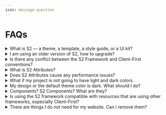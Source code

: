 ```yaml
---
icon: message-question
---
```


# FAQs

<details>

<summary>What is S2 — a theme, a template, a style guide, or a UI kit?</summary>

**S2 is a framework. It is not a theme or template.**

The S2 Framework is a complete system for building scalable, maintainable, and professional Webflow sites. It provides a standardized approach to naming and organizing CSS classes and other elements.

During your design process, you should modify the S2 Framework cloneable and use it as the style guide for your site.

You can use the S2 cloneable as a starting point for your project. Since we avoid over-styling, the layouts remain simple and adaptable, giving you complete creative freedom. Feel free to modify anything as you build.

**The S2 Framework is not a UI kit** — but, it does include some well-structured basic UI elements that you can further style to fit your needs. Additionally, S2 provides a small collection of well-structured base layouts and components, helping you build faster and more efficiently.

</details>

<details>

<summary>I am using an older version of S2, how to upgrade?</summary>

If you've started a project with a specific version of the S2 Framework, it’s best to continue using that version. Upgrading can be difficult and is often unnecessary, especially if you've already modified it.

So, it is perfectly fine to continue using the version you are starting with.

However, if you find something new in a new version of S2 that is not available in your current version, you can easily copy it from a freshly cloned copy.

</details>

<details>

<summary>Is there any conflict between the S2 Framework and Client-First conventions?</summary>

No. There is no conflict between the S2 and the Client-First conventions (or any other naming conventions).

There are differences, for example, S2 uses prefixes like `cc-` and `u-`, and we also use a few abbreviations. But, it causes no conflicts. You can easily update style names when you bring something that follows the Client-First conventions into an S2 project.

The differences between both approaches are more about what works well and what works even better.

</details>

<details>

<summary>What is S2 Attributes?</summary>

S2 Attributes is a concise, ready-to-use collection of attributes designed to streamline your development process.

Inspired by Tailwind CSS's utility-first approach, S2 Attributes offers a similar concept — but uses **attributes** instead of classes — to keep your HTML clean and organized.

S2 Attributes is designed to keep your project classes clean and organized. It also gives you flexibility and helps you build faster. Using it is completely optional.

</details>

<details>

<summary>Does S2 Attributes cause any performance issues?</summary>

No. The set of custom codes is on each page and is very small in size. It has a very minimal and insignificant impact on your site compared with other aspects.

</details>

<details>

<summary>What if my project is not going to have light and dark colors.</summary>

No problem. You can remove the feature easily:

1. Remove the Dark mode variable mode.
2. Remove the related UI elements and JavaScript.

&#x20;However, you can also leave the existing setup for future potential changes.

</details>

<details>

<summary>My design or the default theme color is dark. What should I do?</summary>

**Option 1:**

If you want to keep the default mode-switching feature of S2, you can add an attribute `theme-default="dark"` to a page's <mark style="color:purple;">`Body`</mark> tag. Then, enable Webflow Designer to display pages in dark mode by one of the following methods:

* Change the "Colors" under "Variable mode" for the `body` class or the <mark style="color:purple;">`Body`</mark> tag to "**Dark mode**".
* Add the utility class `u-dark-mode` to the `body` class.

**Option 2:**

If you're only using dark colors and don’t need mode-switching, you can manually adjust the Base mode colors under the "Colors" variables. Then, remove the Dark mode entirely.

</details>

<details>

<summary>Components? S2 Components? What are they?</summary>

[Component](https://www.youtube.com/watch?v=1LtUdMH6iqk) is a powerful Webflow feature.

**S2 Components are not components**; at least, they are not components yet. We just name them this way.

While we also considered creating ready-made [properties](https://help.webflow.com/hc/en-us/articles/33961219350547-Component-properties)- or [slot](https://university.webflow.com/lesson/slots)-powered layout components, **we decided it would be best for you to convert such components yourself**.

Besides, S2 is a framework by nature. This approach ensures it remains simple and flexible, allowing you to effortlessly remove anything unnecessary.

</details>

<details>

<summary>Is using the S2 framework compatible with resources that are using other frameworks, especially Client-First?</summary>

Yes, there won't be any conflict when you add or copy and paste components, layouts, scripts and community stuff that use other practices or frameworks into a site built with S2.

In fact, the main difference is in class naming conventions. You can leave the class names of such elements as they are, or rename them according to S2's conventions.

</details>

<details>

<summary>There are things I do not need for my website. Can I remove them?</summary>

Yes, absolutely.

While you can remove unnecessary stuff from the cloned S2 framework (and clean up their styles and interactions used) at any time, we generally recommend that you do this after you have completed most of your site-building process. It is always handy to have them around.

Besides, keeping them in the styles guild has very very very minimal impact on your site's performance.

</details>



